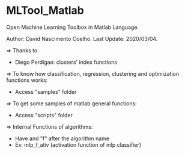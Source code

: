 # MLTool_Matlab

Open Machine Learning Toolbox in Matlab Language.

Author: David Nascimento Coelho.
Last Update: 2020/03/04.

=> Thanks to:

- Diego Perdigao: clusters' index functions

=> To know how classification, regression, clustering and optimization 
   functions works:

- Access "samples" folder

=> To get some samples of matlab general functions:

- Access "scripts" folder
 
=> Internal Functions of algorithms:

- Have and "f" after the algorithm name
- Ex: mlp_f_ativ (activation function of mlp classifier)
